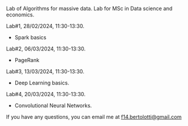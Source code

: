 Lab of Algorithms for massive data.
Lab for MSc in Data science and economics.

Lab#1, 28/02/2024, 11:30-13:30.
- Spark basics

Lab#2, 06/03/2024, 11:30-13:30.
- PageRank

Lab#3, 13/03/2024, 11:30-13:30.
- Deep Learning basics.

Lab#4, 20/03/2024, 11:30-13:30.
- Convolutional Neural Networks.

If you have any questions, you can email me at f14.bertolotti@gmail.com

